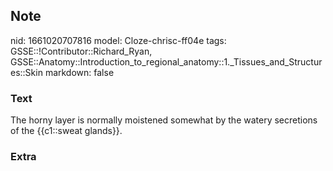## Note
nid: 1661020707816
model: Cloze-chrisc-ff04e
tags: GSSE::!Contributor::Richard_Ryan, GSSE::Anatomy::Introduction_to_regional_anatomy::1._Tissues_and_Structures::Skin
markdown: false

### Text
<div class='toggle'>
  The horny layer is normally moistened somewhat by the watery
  secretions of the {{c1::sweat glands}}.
</div>

### Extra

